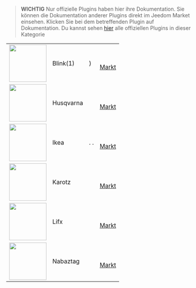 
# 


>**WICHTIG**
>Nur offizielle Plugins haben hier ihre Dokumentation. Sie können die Dokumentation anderer Plugins direkt im Jeedom Market einsehen. Klicken Sie bei dem betreffenden Plugin auf Dokumentation.
>Du kannst sehen [hier](https://market.jeedom.com/index.php?v=d&p=market&type=plugin&categorie=devicecommunication) alle offiziellen Plugins in dieser Kategorie


| | | | |
|--- | --- | --- | ---|
|<img src="blink1/blink1_icon.png" class="pluginLogo" width="100" />|Blink(1)|)|[](blink1/index.md)<br/>[Markt](https://market.jeedom.com/index.php?v=d&p=market_display&id=1244)<br/>[](blink1/changelog.md)|
|<img src="husqvarna/husqvarna_icon.png" class="pluginLogo" width="100" />|Husqvarna||<br/>[Markt](https://market.jeedom.com/index.php?v=d&p=market_display&id=3101)|
|<img src="ikealight/ikealight_icon.png" class="pluginLogo" width="100" />|Ikea|. .|[](ikealight/index.md)[](ikealight/beta/index.md)<br/>[Markt](https://market.jeedom.com/index.php?v=d&p=market_display&id=3039)<br/>[](ikealight/changelog.md)[](ikealight/beta/changelog.md)|
|<img src="karotz/karotz_icon.png" class="pluginLogo" width="100" />|Karotz||[](karotz/index.md)[](karotz/beta/index.md)<br/>[Markt](https://market.jeedom.com/index.php?v=d&p=market_display&id=148)<br/>[](karotz/changelog.md)[](karotz/beta/changelog.md)|
|<img src="lifx/lifx_icon.png" class="pluginLogo" width="100" />|Lifx||[](lifx/index.md)<br/>[Markt](https://market.jeedom.com/index.php?v=d&p=market_display&id=2070)<br/>[](lifx/changelog.md)|
|<img src="nabaztag/nabaztag_icon.png" class="pluginLogo" width="100" />|Nabaztag||[](nabaztag/index.md)<br/>[Markt](https://market.jeedom.com/index.php?v=d&p=market_display&id=151)<br/>[](nabaztag/changelog.md)|
